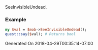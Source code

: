 SeeInvisibleUndead.
### Example

```perl
my $val = $mob->SeeInvisibleUndead();
quest::say($val); # Returns bool
```


Generated On 2018-04-29T00:35:14-07:00